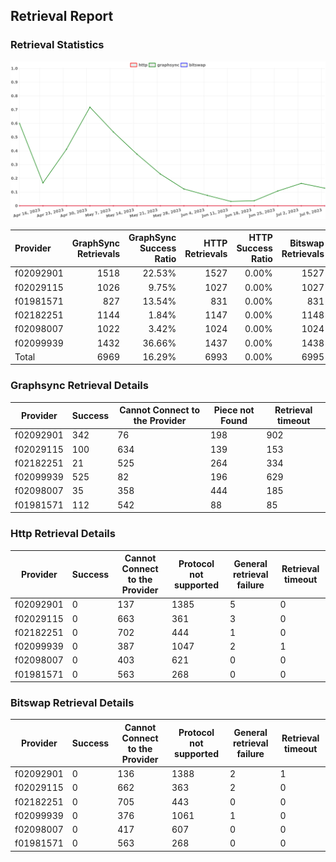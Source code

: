 ## Retrieval Report
### Retrieval Statistics
<img src="https://raw.githubusercontent.com/data-preservation-programs/filplus-checker-assets/main/filecoin-project/filecoin-plus-large-datasets/issues/1820/1689087568536.png"/>

| Provider  | GraphSync Retrievals | GraphSync Success Ratio | HTTP Retrievals | HTTP Success Ratio | Bitswap Retrievals | Bitswap Success Ratio |
| :-------- | -------------------: | ----------------------: | --------------: | -----------------: | -----------------: | --------------------: |
| f02092901 |                 1518 |                  22.53% |            1527 |              0.00% |               1527 |                 0.00% |
| f02029115 |                 1026 |                   9.75% |            1027 |              0.00% |               1027 |                 0.00% |
| f01981571 |                  827 |                  13.54% |             831 |              0.00% |                831 |                 0.00% |
| f02182251 |                 1144 |                   1.84% |            1147 |              0.00% |               1148 |                 0.00% |
| f02098007 |                 1022 |                   3.42% |            1024 |              0.00% |               1024 |                 0.00% |
| f02099939 |                 1432 |                  36.66% |            1437 |              0.00% |               1438 |                 0.00% |
| Total     |                 6969 |                  16.29% |            6993 |              0.00% |               6995 |                 0.00% |

### Graphsync Retrieval Details
| Provider  | Success | Cannot Connect to the Provider | Piece not Found | Retrieval timeout |
| --------- | ------- | ------------------------------ | --------------- | ----------------- |
| f02092901 | 342     | 76                             | 198             | 902               |
| f02029115 | 100     | 634                            | 139             | 153               |
| f02182251 | 21      | 525                            | 264             | 334               |
| f02099939 | 525     | 82                             | 196             | 629               |
| f02098007 | 35      | 358                            | 444             | 185               |
| f01981571 | 112     | 542                            | 88              | 85                |

### Http Retrieval Details
| Provider  | Success | Cannot Connect to the Provider | Protocol not supported | General retrieval failure | Retrieval timeout |
| --------- | ------- | ------------------------------ | ---------------------- | ------------------------- | ----------------- |
| f02092901 | 0       | 137                            | 1385                   | 5                         | 0                 |
| f02029115 | 0       | 663                            | 361                    | 3                         | 0                 |
| f02182251 | 0       | 702                            | 444                    | 1                         | 0                 |
| f02099939 | 0       | 387                            | 1047                   | 2                         | 1                 |
| f02098007 | 0       | 403                            | 621                    | 0                         | 0                 |
| f01981571 | 0       | 563                            | 268                    | 0                         | 0                 |

### Bitswap Retrieval Details
| Provider  | Success | Cannot Connect to the Provider | Protocol not supported | General retrieval failure | Retrieval timeout |
| --------- | ------- | ------------------------------ | ---------------------- | ------------------------- | ----------------- |
| f02092901 | 0       | 136                            | 1388                   | 2                         | 1                 |
| f02029115 | 0       | 662                            | 363                    | 2                         | 0                 |
| f02182251 | 0       | 705                            | 443                    | 0                         | 0                 |
| f02099939 | 0       | 376                            | 1061                   | 1                         | 0                 |
| f02098007 | 0       | 417                            | 607                    | 0                         | 0                 |
| f01981571 | 0       | 563                            | 268                    | 0                         | 0                 |
